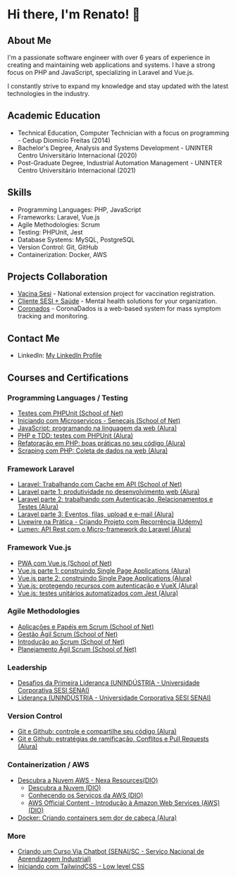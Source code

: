 # Hi there, I'm Renato! 👋

## About Me
I'm a passionate software engineer with over 6 years of experience in creating and maintaining web applications and systems. I have a strong focus on PHP and JavaScript, specializing in Laravel and Vue.js.

I constantly strive to expand my knowledge and stay updated with the latest technologies in the industry.

## Academic Education
- Technical Education, Computer Technician with a focus on programming - Cedup Diomicio Freitas (2014)
- Bachelor's Degree, Analysis and Systems Development - UNINTER Centro Universitário Internacional (2020)
- Post-Graduate Degree, Industrial Automation Management - UNINTER Centro Universitário Internacional (2021)

## Skills
- Programming Languages: PHP, JavaScript
- Frameworks: Laravel, Vue.js
- Agile Methodologies: Scrum
- Testing: PHPUnit, Jest
- Database Systems: MySQL, PostgreSQL
- Version Control: Git, GitHub
- Containerization: Docker, AWS

## Projects Collaboration
- [Vacina Sesi](https://vacinasesi.com.br/) - National extension project for vaccination registration.
- [Cliente SESI + Saúde](https://saudemental.sesisc.org.br/) - Mental health solutions for your organization.
- [Coronados](https://coronadados.com.br/) - CoronaDados is a web-based system for mass symptom tracking and monitoring.

## Contact Me
- LinkedIn: [My LinkedIn Profile](https://www.linkedin.com/in/renato-marques-cipriano/)

## Courses and Certifications

### Programming Languages / Testing

- [Testes com PHPUnit (School of Net)](http://www.schoolofnet.com/validar-certificado/validate/number/c99e28cd-9bd2-413c-bbf1-e6a6b640106e/)
- [Iniciando com Microservicos - Senecajs (School of Net)](http://www.schoolofnet.com/validar-certificado/?certificate=2c772703-69a5-4dd4-8ce2-1a151da26fc6)
- [JavaScript: programando na linguagem da web (Alura)](https://cursos.alura.com.br/certificate/8ecfa325-125a-40c0-94db-4ead7204e861)
- [PHP e TDD: testes com PHPUnit (Alura)](https://cursos.alura.com.br/certificate/8e1e13f0-947d-4e67-9b99-06340dfe6f39)
- [Refatoração em PHP: boas práticas no seu código (Alura)](https://cursos.alura.com.br/certificate/36d32a90-3b27-444c-b91b-9afcdd4e94ba)
- [Scraping com PHP: Coleta de dados na web (Alura)](https://cursos.alura.com.br/certificate/eab4419c-e7d3-4afa-96b2-dadf25f4a948)

### Framework Laravel

- [Laravel: Trabalhando com Cache em API (School of Net)](http://www.schoolofnet.com/validar-certificado/validate/number/51a29abc-5066-44a1-a9ef-712778fdf022/)
- [Laravel parte 1: produtividade no desenvolvimento web (Alura)](https://cursos.alura.com.br/certificate/ac947fa6-e62b-477e-93ee-e3c39d23c2d6)
- [Laravel parte 2: trabalhando com Autenticação, Relacionamentos e Testes (Alura)](https://cursos.alura.com.br/user/renatomcipriano/course/laravel-autenticacao-relacionamentos-testes/certificate)
- [Laravel parte 3: Eventos, filas, upload e e-mail (Alura)](https://cursos.alura.com.br/certificate/35f3355a-73dd-4701-a21c-61c1b1f46bef)
- [Livewire na Prática - Criando Projeto com Recorrência (Udemy)](https://ude.my/UC-c6f55ebf-a310-41fd-95ba-f273285f946a)
- [Lumen: API Rest com o Micro-framework do Laravel (Alura)](https://cursos.alura.com.br/certificate/fc6dd1ef-fb9e-486a-8353-683ebe16b264)

### Framework Vue.js

- [PWA com Vue.js (School of Net)](http://www.schoolofnet.com/validar-certificado/validate/number/5d25b091-881a-4664-ab25-c4c68091caef/)
- [Vue.js parte 1: construindo Single Page Applications (Alura)](https://cursos.alura.com.br/certificate/57bd2cfc-0889-4c66-b78d-4451bb85bb08)
- [Vue.js parte 2: construindo Single Page Applications (Alura)](https://cursos.alura.com.br/certificate/efbc3ecc-dec5-446c-a24a-cbcf6ffa96c6)
- [Vue.js: protegendo recursos com autenticação e VueX (Alura)](https://cursos.alura.com.br/certificate/11900f3f-bd62-4eec-88b5-7ac67cdcc78a)
- [Vue.js: testes unitários automatizados com Jest (Alura)](https://cursos.alura.com.br/certificate/b7287563-4750-4fc8-a7ff-41b88ae3c265)


### Agile Methodologies

- [Aplicações e Papéis em Scrum (School of Net)](http://www.schoolofnet.com/validar-certificado/?certificate=d0411668-7a0c-43c1-9f77-15515ffb66df)
- [Gestão Ágil Scrum (School of Net)](http://www.schoolofnet.com/validar-certificado/?certificate=f247d10e-816d-4002-9285-9b6c8b807ebd)
- [Introdução ao Scrum (School of Net)](http://www.schoolofnet.com/validar-certificado/?certificate=c1b78335-7378-481b-91bd-011843e09c99)
- [Planejamento Ágil Scrum (School of Net)](http://www.schoolofnet.com/validar-certificado/?certificate=184496f6-310f-405f-99ab-3f56a32bfb14)

### Leadership

- [Desafios da Primeira Liderança (UNINDÚSTRIA - Universidade Corporativa SESI SENAI)](https://github.com/renatocipriano/renatocipriano/blob/main/Desafios%20da%20Primeira%20Lideran%C3%A7a.pdf)
- [Liderança (UNINDÚSTRIA - Universidade Corporativa SESI SENAI)](https://github.com/renatocipriano/renatocipriano/blob/main/Lideran%C3%A7a.pdf)

### Version Control

- [Git e Github: controle e compartilhe seu código (Alura)](https://cursos.alura.com.br/certificate/7254cd36-48fe-444b-a121-f5afee41b13d)
- [Git e Github: estratégias de ramificação, Conflitos e Pull Requests (Alura)](https://cursos.alura.com.br/certificate/544ee87a-d9e1-4216-8fce-756585f83490)

### Containerization / AWS
- [Descubra a Nuvem AWS - Nexa Resources(DIO)](https://www.dio.me/certificate/C86324BB/share)
  - [Descubra a Nuvem (DIO)](https://www.dio.me/certificate/C34B2FFA/share)
  - [Conhecendo os Serviços da AWS (DIO)](https://www.dio.me/certificate/756B2685/share)
  - [AWS Official Content - Introdução à Amazon Web Services (AWS) (DIO)](https://www.dio.me/certificate/055FB6B4/share)
- [Docker: Criando containers sem dor de cabeça (Alura)](https://cursos.alura.com.br/certificate/6adef779-6181-4c8e-a5ae-7cd78772360b)

### More
- [Criando um Curso Via Chatbot (SENAI/SC - Serviço Nacional de Aprendizagem Industrial)](https://github.com/renatocipriano/renatocipriano/blob/fc7f6f76a973dd725586b98d886c03f430537276/Criando%20um%20Curso%20Via%20Chatbot%20-%20Senai.pdf)
- [Iniciando com TailwindCSS - Low level CSS](http://www.schoolofnet.com/validar-certificado/validate/number/00f04a2c-5a3b-4b87-a22a-7d2d3d84d121/)

